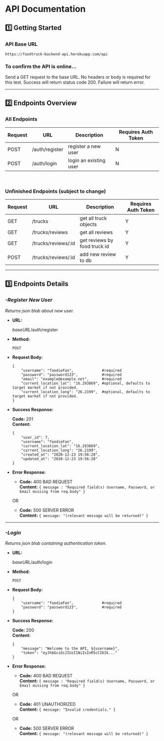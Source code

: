 # API Documentation

## 1️⃣ Getting Started

### API Base URL 
`https://foodtruck-backend-api.herokuapp.com/api`

### To confirm the API is online...
Send a GET request to the base URL. No headers or body is required for this test. Success will return status code 200. Failure will return error.  

---
## 2️⃣ Endpoints Overview

### All Endpoints
| Request | URL | Description | Requires Auth Token |
|----------|----------|----------|----------|
|POST | /auth/register | register a new user | N |
|POST | /auth/login | login an existing user | N |
</br>

### Unfinished Endpoints (subject to change)
| Request | URL | Description | Requires Auth Token |
|----------|----------|----------|----------|
|GET | /trucks | get all truck objects | Y |
|GET | /trucks/reviews | get all reviews | Y |
|GET | /trucks/reviews/:id | get reviews by food truck id | Y |
|POST | /trucks/reviews/:id | add new review to db | Y |

---
## 3️⃣ Endpoints Details 

### ***-Register New User***
*Returns json blob about new user.*

* **URL:**

  *baseURL*/auth/register

* **Method:**

  `POST`
  
*  **Request Body:**
 
   ```
   {
       "username": "foodieFan",             #required
       "password": "password123",           #required
       "email": "example@example.net",      #required
       "current_location_lat": "16.293869", #optional, defaults to target market if not provided.
       "current_location_long": "26.2199",  #optional, defaults to target market if not provided.
   }
   ```

* **Success Response:**

  **Code:** 201 <br />
    **Content:** 
    
    ```
    {
        "user_id": 7,
        "username": "foodieFan",
        "current_location_lat": "16.293869",
        "current_location_long": "26.2199", 
        "created_at": "2020-12-23 19:56:28",
        "updated_at": "2020-12-23 19:56:28"
    }
    ```
 
* **Error Response:**

  * **Code:** 400 BAD REQUEST <br />
    **Content:** `{ message : "Required field(s) Username, Password, or Email missing from req.body" }`

  OR

  * **Code:** 500 SERVER ERROR <br />
    **Content:** `{ message: "(relevant message will be returned)" }`

---

### ***-Login***
*Returns json blob containing authentication token.*

* **URL:**

  *baseURL*/auth/login

* **Method:**

  `POST`
  
*  **Request Body:**
 
   ```
   {
       "username": "foodieFan",             #required
       "password": "password123",           #required
   }
   ```

* **Success Response:**

  **Code:** 200 <br />
    **Content:** 
    
    ```
    {
        "message": "Welcome to the API, ${username}",
        "token": "eyJhbGciOiJIUzI1NiIsInR5cCI6Ik..."
    }
    ```
 
* **Error Response:**

  * **Code:** 400 BAD REQUEST <br />
    **Content:** `{ message : "Required field(s) Username, Password, or Email missing from req.body" }`

  OR

  * **Code:** 401 UNAUTHORIZED <br />
    **Content:** `{ message: "Invalid credentials." }`

  OR

  * **Code:** 500 SERVER ERROR <br />
    **Content:** `{ message: "(relevant message will be returned)" }`

